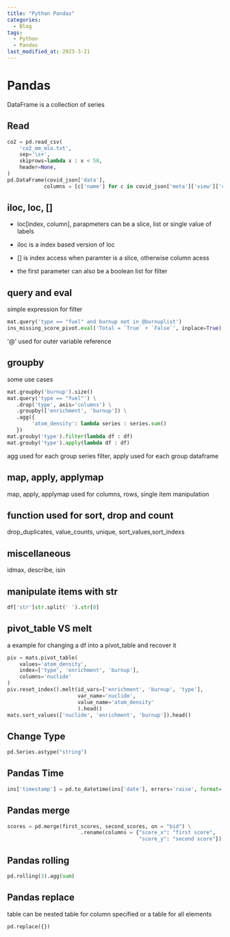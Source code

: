 ```yaml
---
title: "Python Pandas"
categories:
  - Blog
tags:
  - Python
  - Pandas
last_modified_at: 2023-3-21
---
```


# Pandas

DataFrame is a collection of series

## Read

```Python
co2 = pd.read_csv(
    'co2_mm_mlo.txt',
    sep='\s+',
    skiprows=lambda x : x < 58,
    header=None,
)
pd.DataFrame(covid_json['data'],
            columns = [c['name'] for c in covid_json['meta']['view']['columns']])
```

## iloc, loc, []

- loc\[index, column\], parapmeters can be a slice, list or single value of labels

- iloc is a index based version of loc

- [] is index access when paramter is a slice, otherwise column acess

- the first parameter can also be a boolean list for filter

## query and eval

simple expression for filter

```Python
mat.query('type == "fuel" and burnup not in @burnuplist')
ins_missing_score_pivot.eval('Total = `True` + `False`', inplace=True)
```

'@' used for outer variable reference

## groupby

some use cases

```Python
mat.groupby('burnup').size()
mat.query('type == "fuel"') \
   .drop('type', axis='columns') \
   .groupby(['enrichment', 'burnup']) \
   .agg({
        'atom_density': lambda series : series.sum()
   })
mat.grouby('type').filter(lambda df : df)
mat.grouby('type').apply(lambda df : df)
```

agg used for each group series
filter, apply used for each group dataframe

## map, apply, applymap

map, apply, applymap used for columns, rows, single item manipulation

## function used for sort, drop and count

drop_duplicates, value_counts, unique, sort_values,sort_indexs

## miscellaneous

idmax, describe, isin

## manipulate items with str

```Python
df['str']str.split(' ').str[0]
```

## pivot_table VS melt

a example for changing a df into a pivot_table and recover it

```Python
piv = mats.pivot_table(
    values='atom_density',
    index=['type', 'enrichment', 'burnup'],
    columns='nuclide'
)
piv.reset_index().melt(id_vars=['enrichment', 'burnup', 'type'],
                       var_name='nuclide',
                       value_name='atom_density'
                       ).head()
mats.sort_values(['nuclide', 'enrichment', 'burnup']).head()
```

## Change Type

```Python
pd.Series.astype("string")
```

## Pandas Time

```Python
ins['timestamp'] = pd.to_datetime(ins['date'], errors='raise', format='%m/%d/%Y %I:%M:%S %p')
```

## Pandas merge

```Python
scores = pd.merge(first_scores, second_scores, on = "bid") \
                        .rename(columns = {"score_x": "first score",
                                           "score_y": "second score"})
```

## Pandas rolling

```Python
pd.rolling(3).agg(sum)
```

## Pandas replace

table can be nested table for column specified or a table for all elements

```Python
pd.replace({})
```
